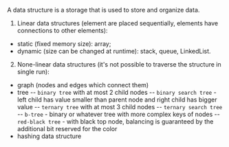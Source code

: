 A data structure is a storage that is used to store and organize data.
1. Linear data structures (element are placed sequentially, elements
have connections to other elements):
- static (fixed memory size): array;
- dynamic (size can be changed at runtime): stack, queue, LinkedList.

2. None-linear data structures (it's not possible to traverse the 
structure in single run): 
- graph (nodes and edges which connect them) 
- tree
-- `binary tree` with at most 2 child nodes
-- `binary search tree` - left child has value smaller than parent node and
right child has bigger value
-- `ternary tree` with at most 3 child nodes
-- `ternary search tree`
-- `b-tree` - binary or whatever tree with more complex keys of nodes
-- `red-black tree` - with black top node, balancing is guaranteed by the
additional bit reserved for the color
- hashing data structure